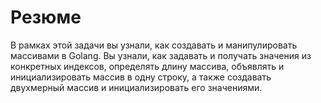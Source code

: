 # Резюме

В рамках этой задачи вы узнали, как создавать и манипулировать массивами в Golang. Вы узнали, как задавать и получать значения из конкретных индексов, определять длину массива, объявлять и инициализировать массив в одну строку, а также создавать двухмерный массив и инициализировать его значениями.
